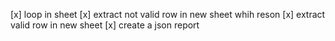 [x] loop in sheet
[x] extract not valid row in new sheet whih reson
[x] extract valid row in new sheet
[x] create a json report 
